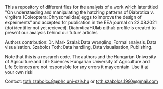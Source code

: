 This a repository of different files for the analysis of a work which later titled "On understanding and manipulating the hatching patterns of Diabrotica v. virgifera (Coleoptera: Chrysomelidae) eggs to improve the design of experiments" and accepted for publication in the EEA journal on 22.08.2021 (doi identifier not yet recieved).
DiabroticaHUlab github profile is created to present our analysis behind our future articles.

Authors contribution: Dr. Mark Szalai: Data wrangling, Formal analysis, Data visualisation. Szabolcs Toth: Data handling, Data visualisation, Publishing.

Note that this is a research code. The authors and the Hungarian University of Agriculture and Life Sciences Hungarian University of Agriculture and Life Sciences are not responsible for any errors it may contain. Use it at your own risk!

Contact: toth.szabolcs.8@phd.uni-szie.hu or toth.szabolcs.1990@gmail.com